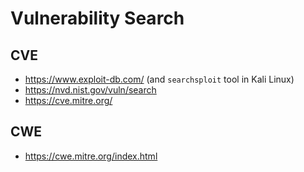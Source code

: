 # Vulnerability Search

## CVE
- <https://www.exploit-db.com/> (and `searchsploit` tool in Kali Linux)
- <https://nvd.nist.gov/vuln/search>
- <https://cve.mitre.org/>

## CWE
- <https://cwe.mitre.org/index.html>